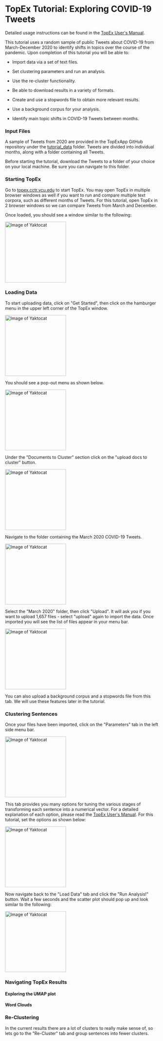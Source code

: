 # TopEx Tutorial: Exploring COVID-19 Tweets

Detailed usage instructions can be found in the [TopEx User's Manual](https://github.com/VCUWrightCenter/TopExApp/docs/manual.md).

This tutorial uses a random sample of public Tweets about COVID-19 from March-December 2020 to identify shifts in topics over the course of the pandemic.  Upon completion of this tutorial you will be able to:

 * Import data via a set of text files.

 * Set clustering parameters and run an analysis.

 * Use the re-cluster functionality.

 * Be able to download results in a variety of formats.

 * Create and use a stopwords file to obtain more relevant results.

 * Use a background corpus for your analysis.

 * Identify main topic shifts in COVID-19 Tweets between months.
 
### Input Files

A sample of Tweets from 2020 are provided in the TopExApp GitHub repository under the [tutorial_data](https://github.com/VCUWrightCenter/TopExApp/tutorial_data_tweets) folder.  Tweets are divided into individual months, along with a folder containing all Tweets.

Before starting the tutorial, download the Tweets to a folder of your choice on your local machine.  Be sure you can navigate to this folder.

### Starting TopEx

Go to [topex.cctr.vcu.edu](topex.cctr.vcu.edu) to start TopEx.  You may open TopEx in multiple browser windows as well if you want to run and compare multiple text corpora, such as different months of Tweets.  For this tutorial, open TopEx in 2 browser windows so we can compare Tweets from March and December.

Once loaded, you should see a window similar to the following:

<img src="https://octodex.github.com/images/yaktocat.png" alt="Image of Yaktocat" width="200"/>

### Loading Data

To start uploading data, click on "Get Started", then click on the hamburger menu in the upper left corner of the TopEx window.

<img src="https://octodex.github.com/images/yaktocat.png" alt="Image of Yaktocat" width="200"/>

You should see a pop-out menu as shown below.

<img src="https://octodex.github.com/images/yaktocat.png" alt="Image of Yaktocat" width="200"/>

Under the "Documents to Cluster" section click on the "upload docs to cluster" button.

<img src="https://octodex.github.com/images/yaktocat.png" alt="Image of Yaktocat" width="200"/>


Navigate to the folder containing the March 2020 COVID-19 Tweets.

<img src="https://octodex.github.com/images/yaktocat.png" alt="Image of Yaktocat" width="200"/>

Select the "March 2020" folder, then click "Upload".  It will ask you if you want to upload 1,657 files - select "upload" again to import the data.  Once imported you will see the list of files appear in your menu bar.

<img src="https://octodex.github.com/images/yaktocat.png" alt="Image of Yaktocat" width="200"/>


You can also upload a background corpus and a stopwords file from this tab.  We will use these features later in the tutorial.

### Clustering Sentences

Once your files have been imported, click on the "Parameters" tab in the left side menu bar.

<img src="https://octodex.github.com/images/yaktocat.png" alt="Image of Yaktocat" width="200"/>


This tab provides you many options for tuning the various stages of transforming each sentence into a numerical vector.  For a detailed explanation of each option, please read the [TopEx User's Manual](https://github.com/VCUWrightCenter/TopExApp/docs/manual.md).  For this tutorial, set the options as shown below:

<img src="https://octodex.github.com/images/yaktocat.png" alt="Image of Yaktocat" width="200"/>

Now navigate back to the "Load Data" tab and click the "Run Analysis!" button.  Wait a few seconds and the scatter plot should pop up and look similar to the following:

<img src="https://octodex.github.com/images/yaktocat.png" alt="Image of Yaktocat" width="200"/>

### Navigating TopEx Results

#### Exploring the UMAP plot

#### Word Clouds



### Re-Clustering

In the current results there are a lot of clusters to really make sense of, so lets go to the "Re-Cluster" tab and group sentences into fewer clusters.  




